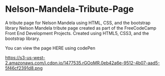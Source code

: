 # Nelson-Mandela-Tribute-Page
A tribute page for Nelson Mandela using HTML, CSS, and the bootstrap library
Nelson Mandela tribute page created as part of the FreeCodeCamp Front End Development Projects. Created using HTML5, CSS3, and the bootstrap library. 

You can view the page HERE using codePen 

https://s3-us-west-2.amazonaws.com/i.cdpn.io/1477535.rGOoMR.0eb42a6e-9512-4b07-aad5-5f46cf2391d8.png
